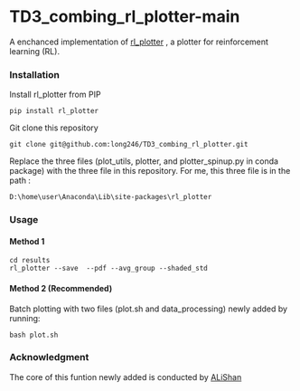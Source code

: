 # TD3_combing_rl_plotter-main

A enchanced implementation of [rl_plotter](https://github.com/gxywy/rl-plotter) , a plotter for reinforcement learning (RL).

### Installation
Install rl_plotter from PIP
```
pip install rl_plotter
```
Git clone this repository
```
git clone git@github.com:long246/TD3_combing_rl_plotter.git
```
Replace the three files (plot_utils, plotter, and plotter_spinup.py in conda package) with the three file in this repository.
For me, this three file is in the path :
```
D:\home\user\Anaconda\Lib\site-packages\rl_plotter
```
### Usage
#### Method 1
```
cd results
rl_plotter --save  --pdf --avg_group --shaded_std
```
#### Method 2 (Recommended)
Batch plotting with two files (plot.sh and data_processing) newly added by running:
```
bash plot.sh
```
### Acknowledgment
The core of this funtion newly added is conducted by  [ALiShan](https://github.com/ALiShan-RL)